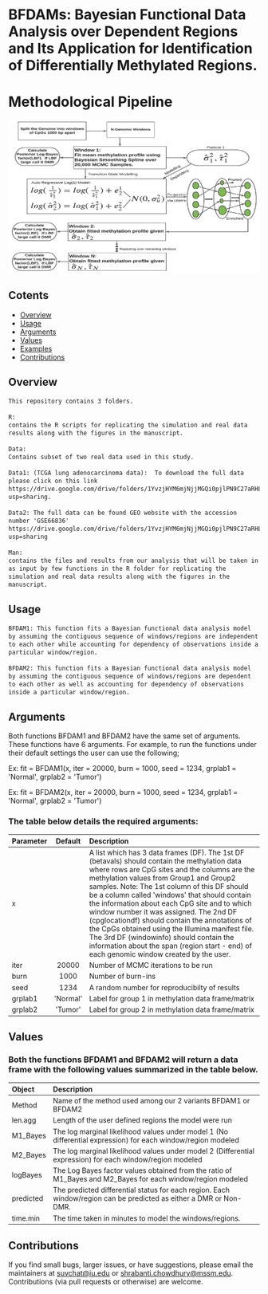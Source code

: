 # BFDAMs: Bayesian Functional Data Analysis over Dependent Regions and Its Application for Identification of Differentially Methylated Regions.
# Methodological Pipeline
<img src="Picture1.jpg" width="700" align="center">

## Cotents
- [Overview](#Overview)
- [Usage](#Usage)
- [Arguments](#Arguments)
- [Values](#Values)
- [Examples](#Examples)
- [Contributions](#contributions)

## Overview
```
This repository contains 3 folders. 

R: 
contains the R scripts for replicating the simulation and real data results along with the figures in the manuscript.

Data: 
Contains subset of two real data used in this study. 

Data1: (TCGA lung adenocarcinoma data):  To download the full data please click on this link https://drive.google.com/drive/folders/1YvzjHYM6mjNjjMGQi0pjlPN9C27aRHLD?usp=sharing.

Data2: The full data can be found GEO website with the accession number 'GSE66836' https://drive.google.com/drive/folders/1YvzjHYM6mjNjjMGQi0pjlPN9C27aRHLD?usp=sharing

Man: 
contains the files and results from our analysis that will be taken in as input by few functions in the R folder for replicating the simulation and real data results along with the figures in the manuscript.
```

## Usage

```
BFDAM1: This function fits a Bayesian functional data analysis model by assuming the contiguous sequence of windows/regions are independent to each other while accounting for dependency of observations inside a particular window/region. 

BFDAM2: This function fits a Bayesian functional data analysis model by assuming the contiguous sequence of windows/regions are dependent to each other as well as accounting for dependency of observations inside a particular window/region.

```

## Arguments

Both functions BFDAM1 and BFDAM2 have the same set of arguments. These functions have 6 arguments. For example, to run the functions under their default settings the user can use the following;

Ex: fit = BFDAM1(x, iter = 20000, burn = 1000, seed = 1234, grplab1 = 'Normal', grplab2 = 'Tumor')

Ex: fit = BFDAM2(x, iter = 20000, burn = 1000, seed = 1234, grplab1 = 'Normal', grplab2 = 'Tumor')

### The table below details the required arguments:

| Parameter                 | Default       | Description   |	
| :------------------------ |:-------------:| :-------------|
| x	       |	           | A list which has 3 data frames (DF). The 1st DF (betavals) should contain the methylation data where rows are CpG sites and the columns are the methylation values from Group1 and Group2 samples. Note: The 1st column of this DF should be a column called 'windows' that should contain the information about each CpG site and to which window number it was assigned. The 2nd DF (cpglocationdf) should contain the annotations of the CpGs obtained using the Illumina manifest file. The 3rd DF (windowinfo) should contain the information about the span (region start - end) of each genomic window created by the user.
| iter |      20000       | Number of MCMC iterations to be run
| burn |      1000       | Number of burn-ins
| seed |      1234       | A random number for reproducibilty of results
| grplab1 |      'Normal'       | Label for group 1 in methylation data frame/matrix
| grplab2 |      'Tumor'       | Label for group 2 in methylation data frame/matrix


## Values

### Both the functions BFDAM1 and BFDAM2 will return a data frame with the following values summarized in the table below.

| Object       | Description   |
| :------------------------ | :-------------|
| Method | Name of the method used among our 2 variants BFDAM1 or BFDAM2
| len.agg | Length of the user defined regions the model were run
| M1_Bayes | The log marginal likelihood values under model 1 (No differential expression) for each window/region modeled
| M2_Bayes | The log marginal likelihood values under model 2 (Differential expression) for each window/region modeled
| logBayes | The Log Bayes factor values obtained from the ratio of M1_Bayes and M2_Bayes for each window/region modeled
| predicted | The predicted differential status for each region. Each window/region can be predicted as either a DMR or Non-DMR.
| time.min | The time taken in minutes to model the windows/regions.

## Contributions

If you find small bugs, larger issues, or have suggestions, please email the maintainers at <suvchat@iu.edu> or <shrabanti.chowdhury@mssm.edu>. Contributions (via pull requests or otherwise) are welcome.





